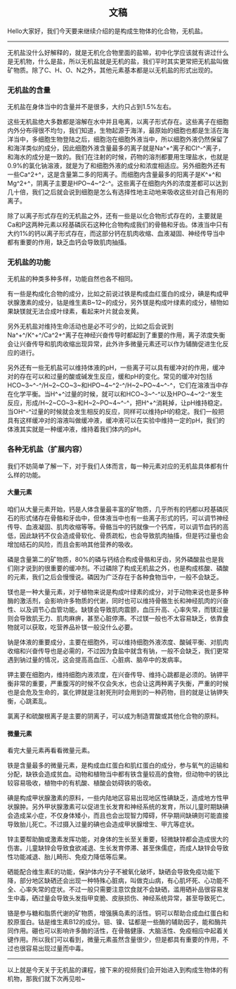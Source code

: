 <h2 align = "center">文稿</h2>

Hello大家好，我们今天要来继续介绍的是构成生物体的化合物，无机盐。

---

无机盐没什么好解释的，就是无机化合物里面的盐嘛，初中化学应该就有讲过什么是无机物，什么是盐，所以无机盐就是无机的盐，我们平时其实更常把无机盐叫做矿物质。除了C、H、O、N之外，其他元素基本都是以无机盐的形式出现的。

### 无机盐的含量

无机盐在身体当中的含量并不是很多，大约只占到1.5%左右。

这些无机盐绝大多数都是溶解在水中并且电离，以离子形式存在。这些离子在细胞内外分布得很不均匀，我们知道，生物起源于海洋，最原始的细胞也都是生活在海洋当中，多细胞生物登陆之后，细胞泡在细胞外液当中，所以细胞外液仍然保留了和海洋类似的成分，因此细胞外液含量最多的离子就是Na^+^离子和Cl^-^离子，和海水的成分是一致的。我们在注射的时候，药物的溶剂都要用生理盐水，也就是0.9%的氯化钠溶液，就是为了和细胞外液的成分和浓度相适应。另外细胞外还有一些Ca^2+^，这是含量第二多的阳离子。而细胞内含量最多的阳离子是K^+^和Mg^2+^，阴离子主要是HPO~4~^2-^。这些离子在细胞内外的浓度差都可以达到几十倍，我们之后就会说到细胞是怎么有选择性地主动地来吸收这些对自己有用的离子。

除了以离子形式存在的无机盐之外，还有一些是以化合物形式存在的，主要就是Ca和P这两种元素以羟基磷灰石这种化合物构成我们的骨骼和牙齿。体液当中只有大约1%的钙以离子形式存在，而这部分钙在肌肉收缩、血液凝固、神经传导当中都有重要的作用，缺乏血钙会导致肌肉抽搐。

### 无机盐的功能

无机盐的种类多种多样，功能自然也各不相同。

有一些是构成化合物的成分，比如之前说过铁是构成血红蛋白的成分，碘是构成甲状腺激素的成分，钴是维生素B~12~的成分，另外镁是构成叶绿素的成分，植物如果缺镁就无法合成叶绿素，看起来叶片就会发黄。

另外无机盐对维持生命活动也是必不可少的，比如之后会说到Na^+^/K^+^/Ca^2+^离子在神经兴奋传导时都起到了重要的作用，离子浓度失衡会让兴奋传导和肌肉收缩出现异常，此外许多微量元素还可以作为辅酶促进生化反应的进行。

另外还有一些无机盐可以维持体液的pH，一些离子可以具有缓冲对的作用，缓冲对的存在可以和过量的酸或碱发生反应，缓和pH的变化。常见的缓冲对包括HCO~3~^-^/H~2~CO~3~和HPO~4~^2-^/H~2~PO~4~^-^，它们在溶液当中存在化学平衡。当H^+^过量的时候，就可以和HCO~3~^-^以及HPO~4~^2-^发生反应，形成/H~2~CO~3~和H~2~PO~4~^-^，把H^+^消耗掉，让pH维持稳定。当OH^-^过量的时候就会发生相反的反应，同样可以维持pH的稳定。我们一般把具有这样缓冲对的溶液叫做缓冲液，缓冲液可以在实验中维持一定的pH，我们的体液其实就是一种缓冲液，维持着我们体内的pH。

### 各种无机盐（扩展内容）

我们不妨简单了解一下，对于我们人体而言，每一种元素对应的无机盐具体都有什么样的功能。

#### 大量元素

咱们从大量元素开始，钙是人体含量最丰富的矿物质，几乎所有的钙都以羟基磷灰石的形式储存在骨骼和牙齿中，但体液当中也有一些离子形式的钙，可以调节神经传导、血液凝固、肌肉收缩等等。骨骼当中的钙就像一个钙库，可以调节血钙的高低，因此缺钙不仅会造成骨软化、骨质疏松，也会导致肌肉抽搐，但是钙过量也会增加结石的风险，而且会影响其他营养的吸收。

磷是含量第二的矿物质，80%的磷与钙结合构成骨骼和牙齿，另外磷酸盐也是我们刚才说到的很重要的缓冲剂。不过磷除了构成无机盐之外，也是构成核酸、磷酸的元素，我们之后会慢慢说。磷因为广泛存在于各种食物当中，一般不会缺乏。

镁也是一种大量元素，对于植物来说是构成叶绿素的成分，对于动物来说也是多种酶的激活剂，会影响许多物质的代谢，同时也可以维持骨骼生长和神经肌肉的兴奋性、以及调节心血管功能。缺镁会导致肌肉震颤，血压升高、心率失常，而镁过量则会导致肌无力、肌肉麻痹，甚至心脏停滞。不过镁一般也不太容易缺乏，依靠食物就可以获取，吃营养品补镁一般没什么必要。

钠是体液的重要成分，主要在细胞外，可以维持细胞外液浓度、酸碱平衡、对肌肉收缩和兴奋传导也是必需的，不过因为食盐中就含有钠，一般不会缺乏，我们更常遇到钠过量的情况，这会提高高血压、心脏病、脑卒中的发病率。

钾主要在细胞内，维持细胞内液浓度，在兴奋传导、维持心跳都是必须的。钠钾平衡非常的重要，严重腹泻的时候不仅会失水，也会让这两种离子失衡，严重的时候也是会危及生命的，氯化钾就是注射死刑时会用到的一种药物，目的就是让钠钾失衡，心跳紊乱。

氯离子和硫酸根离子是主要的阴离子，可以成为制造胃酸或其他化合物的原料。

#### 微量元素

看完大量元素再看看微量元素。

铁是含量最多的微量元素，是构成血红蛋白和肌红蛋白的成分，参与氧气的运输和分配，缺铁会造成贫血。动物和植物当中都有铁含量较高的食物，但动物中的铁比较容易吸收，植物中的有机酸、植酸会妨碍铁的吸收。

碘是构成甲状腺激素的原料，一些内陆地区容易出现地区性碘缺乏，造成地方性甲状腺肿。另外甲状腺激素可以促进生长发育和神经系统的发育，所以儿童时期缺碘会造成呆小症，不仅身体矮小，而且也会出现智力障碍，怀孕期间缺碘则可能直接导致胎儿死亡。不过摄入过量的碘也会造成甲状腺增生、甲亢等症状。

锌主要帮助酶或激素发挥功能，对身体的生长至关重要，轻微缺锌都会造成很大的伤害。儿童缺锌会导致食欲减退、生长发育停滞、甚至侏儒症，而成人缺锌会导致性功能减退、胎儿畸形、免疫力降低等后果。

硒能配合维生素E的功能，保护体内分子不被氧化破坏，缺硒会导致免疫功能下降，部分地区缺硒还会出现一种特殊心脏病，叫做克山病，有心肌坏死、心功能不全、心率失常的症状。不过一般只需要注意饮食就不会缺硒，滥用硒补品很容易发生中毒，硒过量会导致头发指甲变脆、皮肤损伤、神经系统异常，甚至导致死亡。

铬是参与糖和脂质代谢的矿物质，增强胰岛素的活性。铜可以帮助合成血红蛋白和胶原蛋白。钴是维生素B12的成分。钼、镍、锰都是一些酶的辅助因子，能和酶共同作用。硼也可以影响许多酶的活性，在骨骼健康、大脑活性、免疫相应中起着关键作用。所以我们可以看到，微量元素虽然含量很少，但是都具有重要的作用，不过也很容易出现过量而中毒。

----

以上就是今天关于无机盐的课程，接下来的视频我们会开始进入到构成生物体的有机物，那我们就下次再见啦~